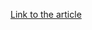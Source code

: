 [Link to the article](https://malwarebreakdown.com/2018/03/21/fobos-malvertising-campaign-delivers-bunitu-proxy-trojan-via-rig-ek/)
